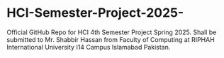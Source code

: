 # HCI-Semester-Project-2025-
Official GitHub Repo for HCI 4th Semester Project Spring 2025. Shall be submitted to Mr. Shabbir Hassan from Faculty of Computing at RIPHAH International University I14 Campus Islamabad Pakistan.
